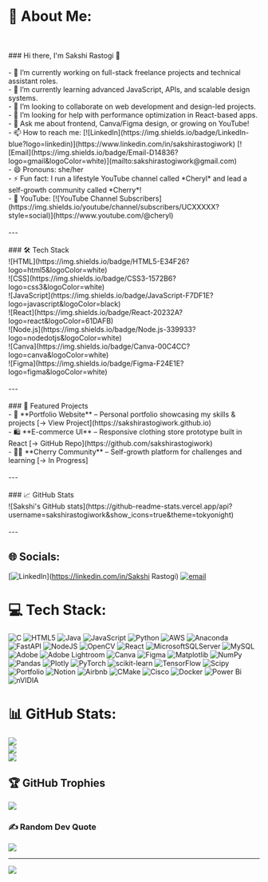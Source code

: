 # 💫 About Me:
<!--<br>**sakshirastogiwork/sakshirastogiwork** is a ✨ _special_ ✨ repository because its `README.md` (this file) appears on your GitHub profile.<br>--><br><br>### Hi there, I'm Sakshi Rastogi 👋<br><br>- 🔭 I’m currently working on full-stack freelance projects and technical assistant roles.<br>- 🌱 I’m currently learning advanced JavaScript, APIs, and scalable design systems.<br>- 👯 I’m looking to collaborate on web development and design-led projects.<br>- 🤔 I’m looking for help with performance optimization in React-based apps.<br>- 💬 Ask me about frontend, Canva/Figma design, or growing on YouTube!<br>- 📫 How to reach me: [![LinkedIn](https://img.shields.io/badge/LinkedIn-blue?logo=linkedin)](https://www.linkedin.com/in/sakshirastogiwork) [![Email](https://img.shields.io/badge/Email-D14836?logo=gmail&logoColor=white)](mailto:sakshirastogiwork@gmail.com)<br>- 😄 Pronouns: she/her<br>- ⚡ Fun fact: I run a lifestyle YouTube channel called *Cheryl* and lead a self-growth community called *Cherry*!  <br>- 🎥 YouTube: [![YouTube Channel Subscribers](https://img.shields.io/youtube/channel/subscribers/UCXXXXX?style=social)](https://www.youtube.com/@cheryl)<br><br>---<br><br>### 🛠️ Tech Stack<br>![HTML](https://img.shields.io/badge/HTML5-E34F26?logo=html5&logoColor=white)<br>![CSS](https://img.shields.io/badge/CSS3-1572B6?logo=css3&logoColor=white)<br>![JavaScript](https://img.shields.io/badge/JavaScript-F7DF1E?logo=javascript&logoColor=black)<br>![React](https://img.shields.io/badge/React-20232A?logo=react&logoColor=61DAFB)<br>![Node.js](https://img.shields.io/badge/Node.js-339933?logo=nodedotjs&logoColor=white)<br>![Canva](https://img.shields.io/badge/Canva-00C4CC?logo=canva&logoColor=white)<br>![Figma](https://img.shields.io/badge/Figma-F24E1E?logo=figma&logoColor=white)<br><br>---<br><br>### 📌 Featured Projects<br>- 💼 **Portfolio Website** – Personal portfolio showcasing my skills & projects [→ View Project](https://sakshirastogiwork.github.io)<br>- 🛍️ **E-commerce UI** – Responsive clothing store prototype built in React [→ GitHub Repo](https://github.com/sakshirastogiwork)<br>- 🧘‍♀️ **Cherry Community** – Self-growth platform for challenges and learning [→ In Progress]<br><br>---<br><br>### 📈 GitHub Stats  <br>![Sakshi's GitHub stats](https://github-readme-stats.vercel.app/api?username=sakshirastogiwork&show_icons=true&theme=tokyonight)<br><br>---<br>


## 🌐 Socials:
[![LinkedIn](https://img.shields.io/badge/LinkedIn-%230077B5.svg?logo=linkedin&logoColor=white)](https://linkedin.com/in/Sakshi Rastogi) [![email](https://img.shields.io/badge/Email-D14836?logo=gmail&logoColor=white)](mailto:sakshirastogiwork@gmail.com) 

# 💻 Tech Stack:
![C](https://img.shields.io/badge/c-%2300599C.svg?style=for-the-badge&logo=c&logoColor=white) ![HTML5](https://img.shields.io/badge/html5-%23E34F26.svg?style=for-the-badge&logo=html5&logoColor=white) ![Java](https://img.shields.io/badge/java-%23ED8B00.svg?style=for-the-badge&logo=openjdk&logoColor=white) ![JavaScript](https://img.shields.io/badge/javascript-%23323330.svg?style=for-the-badge&logo=javascript&logoColor=%23F7DF1E) ![Python](https://img.shields.io/badge/python-3670A0?style=for-the-badge&logo=python&logoColor=ffdd54) ![AWS](https://img.shields.io/badge/AWS-%23FF9900.svg?style=for-the-badge&logo=amazon-aws&logoColor=white) ![Anaconda](https://img.shields.io/badge/Anaconda-%2344A833.svg?style=for-the-badge&logo=anaconda&logoColor=white) ![FastAPI](https://img.shields.io/badge/FastAPI-005571?style=for-the-badge&logo=fastapi) ![NodeJS](https://img.shields.io/badge/node.js-6DA55F?style=for-the-badge&logo=node.js&logoColor=white) ![OpenCV](https://img.shields.io/badge/opencv-%23white.svg?style=for-the-badge&logo=opencv&logoColor=white) ![React](https://img.shields.io/badge/react-%2320232a.svg?style=for-the-badge&logo=react&logoColor=%2361DAFB) ![MicrosoftSQLServer](https://img.shields.io/badge/Microsoft%20SQL%20Server-CC2927?style=for-the-badge&logo=microsoft%20sql%20server&logoColor=white) ![MySQL](https://img.shields.io/badge/mysql-4479A1.svg?style=for-the-badge&logo=mysql&logoColor=white) ![Adobe](https://img.shields.io/badge/adobe-%23FF0000.svg?style=for-the-badge&logo=adobe&logoColor=white) ![Adobe Lightroom](https://img.shields.io/badge/Adobe%20Lightroom-31A8FF.svg?style=for-the-badge&logo=Adobe%20Lightroom&logoColor=white) ![Canva](https://img.shields.io/badge/Canva-%2300C4CC.svg?style=for-the-badge&logo=Canva&logoColor=white) ![Figma](https://img.shields.io/badge/figma-%23F24E1E.svg?style=for-the-badge&logo=figma&logoColor=white) ![Matplotlib](https://img.shields.io/badge/Matplotlib-%23ffffff.svg?style=for-the-badge&logo=Matplotlib&logoColor=black) ![NumPy](https://img.shields.io/badge/numpy-%23013243.svg?style=for-the-badge&logo=numpy&logoColor=white) ![Pandas](https://img.shields.io/badge/pandas-%23150458.svg?style=for-the-badge&logo=pandas&logoColor=white) ![Plotly](https://img.shields.io/badge/Plotly-%233F4F75.svg?style=for-the-badge&logo=plotly&logoColor=white) ![PyTorch](https://img.shields.io/badge/PyTorch-%23EE4C2C.svg?style=for-the-badge&logo=PyTorch&logoColor=white) ![scikit-learn](https://img.shields.io/badge/scikit--learn-%23F7931E.svg?style=for-the-badge&logo=scikit-learn&logoColor=white) ![TensorFlow](https://img.shields.io/badge/TensorFlow-%23FF6F00.svg?style=for-the-badge&logo=TensorFlow&logoColor=white) ![Scipy](https://img.shields.io/badge/SciPy-%230C55A5.svg?style=for-the-badge&logo=scipy&logoColor=%white) ![Portfolio](https://img.shields.io/badge/Portfolio-%23000000.svg?style=for-the-badge&logo=firefox&logoColor=#FF7139) ![Notion](https://img.shields.io/badge/Notion-%23000000.svg?style=for-the-badge&logo=notion&logoColor=white) ![Airbnb](https://img.shields.io/badge/Airbnb-%23ff5a5f.svg?style=for-the-badge&logo=Airbnb&logoColor=white) ![CMake](https://img.shields.io/badge/CMake-%23008FBA.svg?style=for-the-badge&logo=cmake&logoColor=white) ![Cisco](https://img.shields.io/badge/cisco-%23049fd9.svg?style=for-the-badge&logo=cisco&logoColor=black) ![Docker](https://img.shields.io/badge/docker-%230db7ed.svg?style=for-the-badge&logo=docker&logoColor=white) ![Power Bi](https://img.shields.io/badge/power_bi-F2C811?style=for-the-badge&logo=powerbi&logoColor=black) ![nVIDIA](https://img.shields.io/badge/nVIDIA-%2376B900.svg?style=for-the-badge&logo=nVIDIA&logoColor=white)
# 📊 GitHub Stats:
![](https://github-readme-stats.vercel.app/api?username=@sakshirastogiwork&theme=gruvbox&hide_border=false&include_all_commits=true&count_private=false)<br/>
![](https://nirzak-streak-stats.vercel.app/?user=@sakshirastogiwork&theme=gruvbox&hide_border=false)<br/>
![](https://github-readme-stats.vercel.app/api/top-langs/?username=@sakshirastogiwork&theme=gruvbox&hide_border=false&include_all_commits=true&count_private=false&layout=compact)

## 🏆 GitHub Trophies
![](https://github-profile-trophy.vercel.app/?username=@sakshirastogiwork&theme=radical&no-frame=false&no-bg=true&margin-w=4)

### ✍️ Random Dev Quote
![](https://quotes-github-readme.vercel.app/api?type=horizontal&theme=radical)

---
[![](https://visitcount.itsvg.in/api?id=@sakshirastogiwork&icon=0&color=0)](https://visitcount.itsvg.in)

<!-- Proudly created with GPRM ( https://gprm.itsvg.in ) -->
